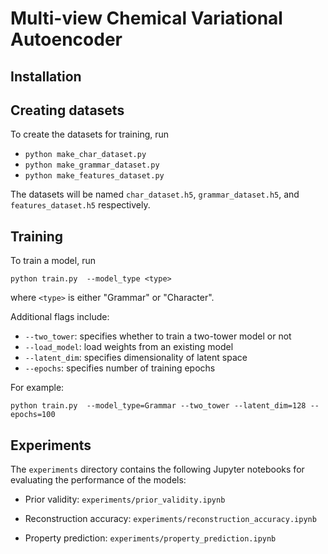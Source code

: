 # Multi-view Chemical Variational Autoencoder

## Installation


## Creating datasets
To create the datasets for training, run
* ```python make_char_dataset.py```
* ```python make_grammar_dataset.py```
* ```python make_features_dataset.py```

The datasets will be named `char_dataset.h5`, `grammar_dataset.h5`, and `features_dataset.h5` respectively.
## Training
To train a model, run

```python train.py  --model_type <type>```

where `<type>` is either "Grammar" or "Character". 


Additional flags include:
* `--two_tower`: specifies whether to train a two-tower model or not
* `--load_model`: load weights from an existing model
* `--latent_dim`: specifies dimensionality of latent space
* `--epochs`: specifies number of training epochs

For example:

```python train.py  --model_type=Grammar --two_tower --latent_dim=128 --epochs=100```


## Experiments
The `experiments` directory contains the following Jupyter notebooks for evaluating the performance of the models:
* Prior validity: `experiments/prior_validity.ipynb`
* Reconstruction accuracy: `experiments/reconstruction_accuracy.ipynb`

* Property prediction: `experiments/property_prediction.ipynb`

